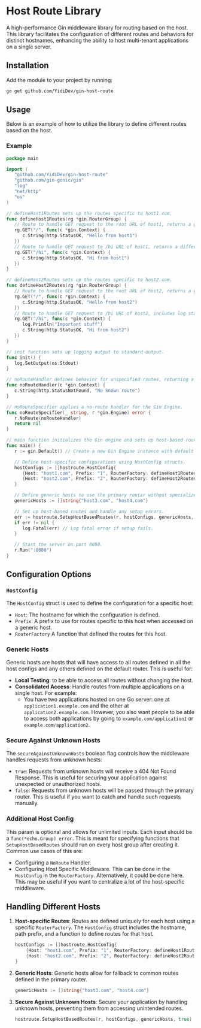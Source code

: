 # Host Route Library

A high-performance Gin middleware library for routing based on the host. This library facilitates the configuration of different routes and behaviors for distinct hostnames, enhancing the ability to host multi-tenant applications on a single server.

## Installation

Add the module to your project by running:

```sh
go get github.com/YidiDev/gin-host-route
```

## Usage

Below is an example of how to utilize the library to define different routes based on the host.

### Example

```go
package main

import (
   "github.com/YidiDev/gin-host-route"
   "github.com/gin-gonic/gin"
   "log"
   "net/http"
   "os"
)

// defineHost1Routes sets up the routes specific to host1.com.
func defineHost1Routes(rg *gin.RouterGroup) {
   // Route to handle GET request to the root URL of host1, returns a greeting message.
   rg.GET("/", func(c *gin.Context) {
      c.String(http.StatusOK, "Hello from host1")
   })
   // Route to handle GET request to /hi URL of host1, returns a different greeting message.
   rg.GET("/hi", func(c *gin.Context) {
      c.String(http.StatusOK, "Hi from host1")
   })
}

// defineHost2Routes sets up the routes specific to host2.com.
func defineHost2Routes(rg *gin.RouterGroup) {
   // Route to handle GET request to the root URL of host2, returns a greeting message.
   rg.GET("/", func(c *gin.Context) {
      c.String(http.StatusOK, "Hello from host2")
   })
   // Route to handle GET request to /hi URL of host2, includes log statement and returns a greeting message.
   rg.GET("/hi", func(c *gin.Context) {
      log.Println("Important stuff")
      c.String(http.StatusOK, "Hi from host2")
   })
}

// init function sets up logging output to standard output.
func init() {
   log.SetOutput(os.Stdout)
}

// noRouteHandler defines behavior for unspecified routes, returning a not-found message.
func noRouteHandler(c *gin.Context) {
   c.String(http.StatusNotFound, "No known route")
}

// noRouteSpecifier applies a no-route handler for the Gin Engine.
func noRouteSpecifier(_ string, r *gin.Engine) error {
   r.NoRoute(noRouteHandler)
   return nil
}

// main function initializes the Gin engine and sets up host-based routing.
func main() {
   r := gin.Default() // Create a new Gin Engine instance with default middleware.

   // Define host-specific configurations using HostConfig structs.
   hostConfigs := []hostroute.HostConfig{
      {Host: "host1.com", Prefix: "1", RouterFactory: defineHost1Routes},
      {Host: "host2.com", Prefix: "2", RouterFactory: defineHost2Routes},
   }

   // Define generic hosts to use the primary router without specialized sub-routes.
   genericHosts := []string{"host3.com", "host4.com"}

   // Set up host-based routes and handle any setup errors.
   err := hostroute.SetupHostBasedRoutes(r, hostConfigs, genericHosts, true, noRouteSpecifier)
   if err != nil {
      log.Fatal(err) // Log fatal error if setup fails.
   }

   // Start the server on port 8080.
   r.Run(":8080")
}

```

## Configuration Options

### `HostConfig`
The `HostConfig` struct is used to define the configuration for a specific host:
- `Host`: The hostname for which the configuration is defined.
- `Prefix`: A prefix to use for routes specific to this host when accessed on a generic host.
- `RouterFactory` A function that defined the routes for this host.

### Generic Hosts
Generic hosts are hosts that will have access to all routes defined in all the host configs and any others defined on the default router. This is useful for:
- **Local Testing**: to be able to access all routes without changing the host. 
- **Consolidated Access**: Handle routes from multiple applications on a single host. For example:
  - You have two applications hosted on one Go server: one at `application1.example.com` and the other at `application2.example.com`. However, you also want people to be able to access both applications by going to `example.com/application1` or `example.com/application2`.

### Secure Against Unknown Hosts
The `secureAgainstUnknownHosts` boolean flag controls how the middleware handles requests from unknown hosts:
- `true`: Requests from unknown hosts will receive a 404 Not Found Response. This is useful for securing your application against unexpected or unauthorized hosts.
- `false`: Requests from unknown hosts will be passed through the primary router. This is useful if you want to catch and handle such requests manually.

### Additional Host Config
This param is optional and allows for unlimited inputs. Each input should be a `func(*echo.Group) error`. This is meant for specifying functions that `SetupHostBasedRoutes` should run on every host group after creating it. Common use cases of this are:
- Configuring a `NoRoute` Handler.
- Configuring Host Specific Middleware. This can be done in the `HostConfig` in the `RouterFactory`. Alternatively, it could be done here. This may be useful if you want to centralize a lot of the host-specific middleware.

## Handling Different Hosts

1. **Host-specific Routes**:
   Routes are defined uniquely for each host using a specific `RouterFactory`. The `HostConfig` struct includes the hostname, path prefix, and a function to define routes for that host.

    ```go
    hostConfigs := []hostroute.HostConfig{
        {Host: "host1.com", Prefix: "1", RouterFactory: defineHost1Routes},
        {Host: "host2.com", Prefix: "2", RouterFactory: defineHost2Routes},
    }
    ```

2. **Generic Hosts**:
   Generic hosts allow for fallback to common routes defined in the primary router.

    ```go
    genericHosts := []string{"host3.com", "host4.com"}
    ```

3. **Secure Against Unknown Hosts**:
   Secure your application by handling unknown hosts, preventing them from accessing unintended routes.

    ```go
    hostroute.SetupHostBasedRoutes(r, hostConfigs, genericHosts, true)
    ```
